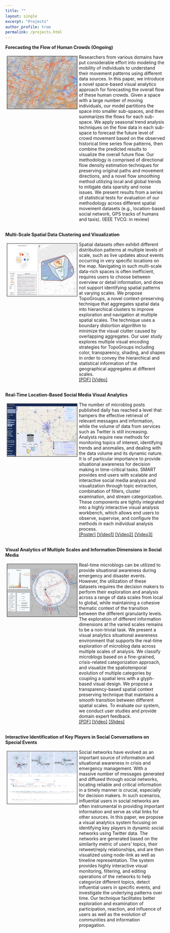 ```yaml
---
title: ""
layout: single
excerpt: "Projects"
author_profile: true
permalink: /projects.html
---
```


**Forecasting the Flow of Human Crowds (Ongoing)**<br>

<img class="bord" style="float: left; margin: 5px 5px 5px 5px;" src="/images/TVCG17-teaser.png" width="220" border="1"/>
<p class="dsp" style="overflow: hidden;">Researchers from various domains have put considerable effort into modeling the mobility of individuals to understand their movement patterns using different data sources. In this paper, we introduce a novel space-based visual analytics approach for forecasting the overall flow of these human crowds. Given a space with a large number of moving individuals, our model partitions the space into smaller sub-spaces, and then summarizes the flows for each sub-space. We apply seasonal trend analysis techniques on the flow data in each sub-space to forecast the future level of crowd movement based on the observed historical time series flow patterns, then combine the predicted results to visualize the overall future flow. Our methodology is comprised of directional flow density estimation techniques for preserving original paths and movement directions, and a novel flow smoothing method utilizing local and global trends to mitigate data sparsity and noise issues. We present results from a series of statistical tests for evaluation of our methodology across different spatial movement datasets (e.g., location-based social network, GPS tracks of humans and taxis). (IEEE TVCG: in review)<br>
</p>

<br>**Multi-Scale Spatial Data Clustering and Visualization**<br>

<img class="bord" style="float: left; margin: 5px 5px 5px 5px;" src="/images/CHI17-teaser.png" width="220" border="1"/>
<p class="dsp" style="overflow: hidden;">Spatial datasets often exhibit different distribution patterns at multiple levels of scale, such as live updates about events occurring in very specific locations on the map. Navigating in such multi-scale data-rich spaces is often inefficient, requires users to choose between overview or detail information, and does not support identifying spatial patterns at varying scales. We propose TopoGroups, a novel context-preserving technique that aggregates spatial data into hierarchical clusters to improve exploration and navigation at multiple spatial scales. The technique uses a boundary distortion algorithm to minimize the visual clutter caused by overlapping aggregates. Our user study explores multiple visual encoding strategies for TopoGroups including color, transparency, shading, and shapes in order to convey the hierarchical and statistical information of the geographical aggregates at different scales.<br>
<a href="http://pixel.ecn.purdue.edu:8080/~zhan1486/permanent/CHI17/TopoGroups.pdf">[PDF]</a>
<a href="http://pixel.ecn.purdue.edu:8080/~zhan1486/permanent/CHI17/TopoGroups.mp4">[Video]</a>
</p>

<br>**Real-Time Location-Based Social Media Visual Analytics**<br>

<img class="bord" style="float: left; margin: 5px 5px 5px 5px;" src="/images/SMART.png" width="220" border="1"/>
<p class="dsp" style="overflow: hidden;">The number of microblog posts published daily has reached a level that hampers the effective retrieval of relevant messages and information, while the volume of data from services such as Twitter is still increasing. Analysts require new methods for monitoring topics of interest, identifying trends and anomalies, and dealing with the data volume and its dynamic nature. It is of particular importance to provide situational awareness for decision making in time-critical tasks. SMART provides end users with scalable and interactive social media analysis and visualization through topic extraction, combination of filters, cluster examination, and stream categorization. These components are tightly integrated into a highly interactive visual analysis workbench, which allows end users to observe, supervise, and configure the methods in each individual analysis process.<br>
<a href="http://pixel.ecn.purdue.edu:8080/~zhan1486/permanent/SMART/SMARTPoster.pdf">[Poster]</a>
<a href="http://pixel.ecn.purdue.edu:8080/~zhan1486/permanent/SMART/SMARTDemo-bostonBombing.wmv">[Video1]</a>
<a href="http://pixel.ecn.purdue.edu:8080/~zhan1486/permanent/SMART/SMARTDemo-HurricaneSandy.wmv">[Video2]</a>
<a href="http://pixel.ecn.purdue.edu:8080/~zhan1486/permanent/SMART/SMARTDemo-SuperBowl.wmv">[Video3]</a>
</p>

<br>**Visual Analytics of Multiple Scales and Information Dimensions in Social Media**<br>

<img class="bord" style="float: left; margin: 5px 5px 5px 5px;" src="/images/EV16-teaser.png" width="220" border="1"/>
<p class="dsp" style="overflow: hidden;">Real-time microblogs can be utilized to provide situational awareness during emergency and disaster events. However, the utilization of these datasets requires the decision makers to perform their exploration and analysis across a range of data scales from local to global, while maintaining a cohesive thematic context of the transition between the different granularity levels. The exploration of different information dimensions at the varied scales remains to be a non-trivial task. We present a visual analytics situational awareness environment that supports the real-time exploration of microblog data across multiple scales of analysis. We classify microblogs based on a fine-grained, crisis-related categorization approach, and visualize the spatiotemporal evolution of multiple categories by coupling a spatial lens with a glyph-based visual design. We propose a transparency-based spatial context preserving technique that maintains a smooth transition between different spatial scales. To evaluate our system, we conduct user studies and provide domain expert feedback.<br>
<a href="http://pixel.ecn.purdue.edu:8080/~zhan1486/permanent/EV16/Eurovis16_Microblogs_Zhang_paper.pdf">[PDF]</a>
<a href="http://pixel.ecn.purdue.edu:8080/~zhan1486/permanent/EV16/Eurovis16_Microblogs_Zhang_video.mp4">[Video]</a>
<a href="http://pixel.ecn.purdue.edu:8080/~zhan1486/permanent/EV16/Eurovis16_Microblogs_Zhang_slides.pdf">[Slides]</a>
</p>

<br>**Interactive Identification of Key Players in Social Conversations on Special Events**<br>

<img class="bord" style="float: left; margin: 5px 5px 5px 5px;" src="/images/VIS14-network.png" width="220" border="1"/>
<p class="dsp" style="overflow: hidden;">
Social networks have evolved as an important source of information and situational awareness in crisis and emergency management. With a massive number of messages generated and diffused through social networks, locating reliable and critical information in a timely manner is crucial, especially for decision makers. In such scenarios, influential users in social networks are often instrumental in providing important information and serve as vital links for other sources. In this paper, we propose a visual analytics system focusing on identifying key players in dynamic social networks using Twitter data. The networks are generated based on the similarity metric of users’ topics, their retweet/reply relationships, and are then visualized using node-link as well as timeline representation. The system provides highly interactive visual monitoring, filtering, and editing operations of the networks to help categorize different topics, detect influential users in specific events, and investigate the underlying patterns over time. Our technique facilitates better exploration and examination of participation, reaction, and influence of users as well as the evolution of communities and information propagation.<br>
</p>